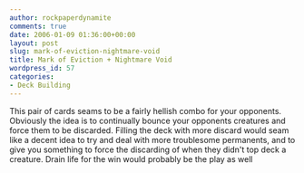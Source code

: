 ```yaml
---
author: rockpaperdynamite
comments: true
date: 2006-01-09 01:36:00+00:00
layout: post
slug: mark-of-eviction-nightmare-void
title: Mark of Eviction + Nightmare Void
wordpress_id: 57
categories:
- Deck Building
---
```


This pair of cards seams to be a fairly hellish combo for your opponents. Obviously the idea is to continually bounce your opponents creatures and force them to be discarded. Filling the deck with more discard would seam like a decent idea to try and deal with more troublesome permanents, and to give you something to force the discarding of when they didn't top deck a creature. Drain life for the win would probably be the play as well
